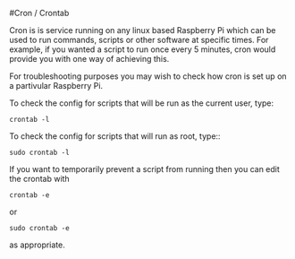 #Cron / Crontab

Cron is is service running on any linux based Raspberry Pi which can be used to run commands, scripts or other software at specific times.
For example, if you wanted a script to run once every 5 minutes, cron would provide you with one way of achieving this.

For troubleshooting purposes you may wish to check how cron is set up on a partivular Raspberry Pi.

To check the config for scripts that will be run as the current user, type:
```
crontab -l
```
To check the config for scripts that will run as root, type::
```
sudo crontab -l
```

If you want to temporarily prevent a script from running then you can edit the crontab with 
```
crontab -e
```
or
```
sudo crontab -e
```
as appropriate.
